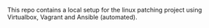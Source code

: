 This repo contains a local setup for the linux patching project using Virtualbox, Vagrant and Ansible (automated).
